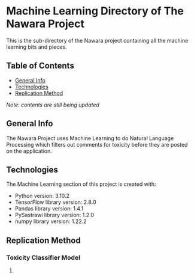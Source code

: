 # Machine Learning Directory of The Nawara Project
This is the sub-directory of the Nawara project containing all the machine learning bits and pieces.


## Table of Contents

* [General Info](#general-info)
* [Technologies](#technologies)
* [Replication Method](#replication-method)

*Note: contents are still being updated*

## General Info
The Nawara Project uses Machine Learning to do Natural Language Processing which filters out comments for toxicity before they are posted on the application.

## Technologies
The Machine Learning section of this project is created with:
* Python version: 3.10.2
* TensorFlow library version: 2.8.0
* Pandas library version: 1.4.1
* PySastrawi library version: 1.2.0
* numpy library version: 1.22.2

## Replication Method

### Toxicity Classifier Model

1. 


